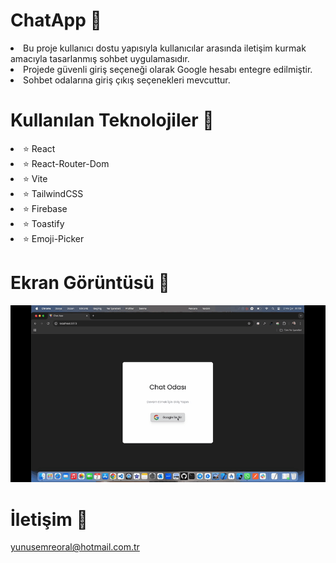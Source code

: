 # ChatApp 📧

<li>Bu proje kullanıcı dostu yapısıyla kullanıcılar arasında iletişim kurmak amacıyla tasarlanmış sohbet uygulamasıdır. </li>
<li>Projede güvenli giriş seçeneği olarak Google hesabı entegre edilmiştir. </li>
<li>Sohbet odalarına giriş çıkış seçenekleri mevcuttur.</li>

# Kullanılan Teknolojiler 🎨

<li>⭐ React</li>
<li>⭐ React-Router-Dom</li>
<li>⭐ Vite</li>
<li>⭐ TailwindCSS</li>
<li>⭐ Firebase</li>
<li>⭐ Toastify</li>
<li>⭐ Emoji-Picker</li>

# Ekran Görüntüsü 🎥
<img src="chatapp.gif" width="auto">      

# İletişim 📩
yunusemreoral@hotmail.com.tr
